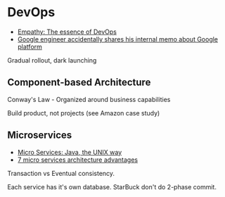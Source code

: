 # DevOps

* [Empathy: The essence of DevOps](http://blog.ingineering.it/post/72964480807/empathy-the-essence-of-devops)
* [Google engineer accidentally shares his internal memo about Google platform](http://siliconangle.com/furrier/2011/10/12/google-engineer-accidently-shares-his-internal-memo-about-google-platform/)

Gradual rollout, dark launching

## Component-based Architecture

Conway's Law - Organized around business capabilities

Build product, not projects (see Amazon case study)

## Microservices

* [Micro Services: Java, the UNIX way](http://www.infoq.com/presentations/Micro-Services)
* [7 micro services architecture advantages](http://eugenedvorkin.com/seven-micro-services-architecture-advantages/)

Transaction vs Eventual consistency.

Each service has it's own database. StarBuck don't do 2-phase commit.
